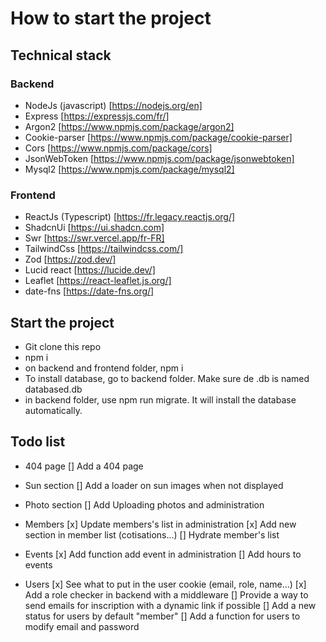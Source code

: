 # How to start the project

## Technical stack

### Backend

- NodeJs (javascript) [https://nodejs.org/en]
- Express [https://expressjs.com/fr/]
- Argon2 [https://www.npmjs.com/package/argon2]
- Cookie-parser [https://www.npmjs.com/package/cookie-parser]
- Cors [https://www.npmjs.com/package/cors]
- JsonWebToken [https://www.npmjs.com/package/jsonwebtoken]
- Mysql2 [https://www.npmjs.com/package/mysql2]

### Frontend

- ReactJs (Typescript) [https://fr.legacy.reactjs.org/]
- ShadcnUi [https://ui.shadcn.com]
- Swr [https://swr.vercel.app/fr-FR]
- TailwindCss [https://tailwindcss.com/]
- Zod [https://zod.dev/]
- Lucid react [https://lucide.dev/]
- Leaflet [https://react-leaflet.js.org/]
- date-fns [https://date-fns.org/]

## Start the project

- Git clone this repo
- npm i
- on backend and frontend folder, npm i
- To install database, go to backend folder. Make sure de .db is named databased.db
- in backend folder, use npm run migrate. It will install the database automatically.

## Todo list

- 404 page
[] Add a 404 page

- Sun section
[] Add a loader on sun images when not displayed

- Photo section
[] Add Uploading photos and administration

- Members
[x] Update members's list in administration
[x] Add new section in member list (cotisations...)
[] Hydrate member's list

- Events
[x] Add function add event in administration
[] Add hours to events

- Users
[x] See what to put in the user cookie (email, role, name...)
[x] Add a role checker in backend with a middleware
[] Provide a way to send emails for inscription with a dynamic link if possible
[] Add a new status for users by default "member"
[] Add a function for users to modify email and password
